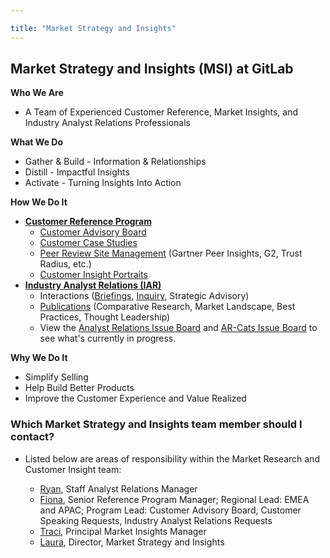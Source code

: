 ```yaml
---

title: "Market Strategy and Insights"
---
```








## Market Strategy and Insights (MSI) at GitLab

**Who We Are**
- A Team of Experienced Customer Reference, Market Insights, and Industry Analyst Relations Professionals

**What We Do**
- Gather & Build - Information & Relationships
- Distill - Impactful Insights
- Activate - Turning Insights Into Action

**How We Do It**
- [**Customer Reference Program**](https://about.gitlab.com/handbook/marketing/brand-and-product-marketing/product-and-solution-marketing/customer-advocacy/)
  - [Customer Advisory Board](https://about.gitlab.com/handbook/marketing/brand-and-product-marketing/product-and-solution-marketing/customer-advocacy/CAB/)
  - [Customer Case Studies](https://about.gitlab.com/customers/)
  - [Peer Review Site Management](https://about.gitlab.com/handbook/marketing/brand-and-product-marketing/product-and-solution-marketing/customer-advocacy/peer-reviews/) (Gartner Peer Insights, G2, Trust Radius, etc.)
  - [Customer Insight Portraits](https://about.gitlab.com/handbook/marketing/brand-and-product-marketing/product-and-solution-marketing/customer-advocacy/customer-insight/)
- [**Industry Analyst Relations (IAR)**](https://about.gitlab.com/handbook/marketing/brand-and-product-marketing/product-and-solution-marketing/analyst-relations/)
  - Interactions ([Briefings](https://about.gitlab.com/handbook/marketing/brand-and-product-marketing/product-and-solution-marketing/analyst-relations/#how-we-conduct-industry-analyst-briefings), [Inquiry](https://about.gitlab.com/handbook/marketing/brand-and-product-marketing/product-and-solution-marketing/analyst-relations/#how-we-conduct-industry-analyst-inquiries), Strategic Advisory)
  - [Publications](https://about.gitlab.com/analysts/) (Comparative Research, Market Landscape, Best Practices, Thought Leadership)
  - View the [Analyst Relations Issue Board](https://gitlab.com/gitlab-com/marketing/product-marketing/-/boards/940099?&label_name[]=Analyst%20Relations) and [AR-Cats Issue Board](https://gitlab.com/gitlab-com/marketing/product-marketing/-/boards/940116?&label_name[]=Analyst%20Relations) to see what's currently in progress.

**Why We Do It**
 - Simplify Selling
 - Help Build Better Products
 - Improve the Customer Experience and Value Realized

### Which Market Strategy and Insights team member should I contact?

  - Listed below are areas of responsibility within the Market Research and Customer Insight team:

    - [Ryan](/handbook/company/team/#ryanragozzine), Staff Analyst Relations Manager
    - [Fiona](/handbook/company/team/#fokeeffe), Senior Reference Program Manager; Regional Lead: EMEA and APAC; Program Lead: Customer Advisory Board, Customer Speaking Requests, Industry Analyst Relations Requests
    - [Traci](/handbook/company/team/#tracirobinson), Principal Market Insights Manager
    - [Laura](/handbook/company/team/#lclymer), Director, Market Strategy and Insights



